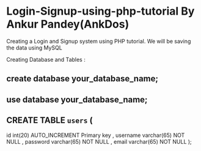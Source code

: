 # Login-Signup-using-php-tutorial By Ankur Pandey(AnkDos)

Creating a Login and Signup system using PHP tutorial.
We will be saving the data using MySQL

Creating Database and Tables :

## create database your_database_name;
## use database your_database_name;
## CREATE TABLE `users` (
   id int(20) AUTO_INCREMENT Primary key ,
   username varchar(65) NOT NULL ,
   password varchar(65) NOT NULL ,
   email varchar(65) NOT NULL 
    );

